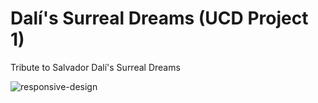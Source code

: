 # Dalí's Surreal Dreams (UCD Project 1)
Tribute to Salvador Dalí's Surreal Dreams

![responsive-design](https://user-images.githubusercontent.com/83947734/132755719-33b0a1df-3216-4b4f-b59c-f311b5ccee44.PNG)
